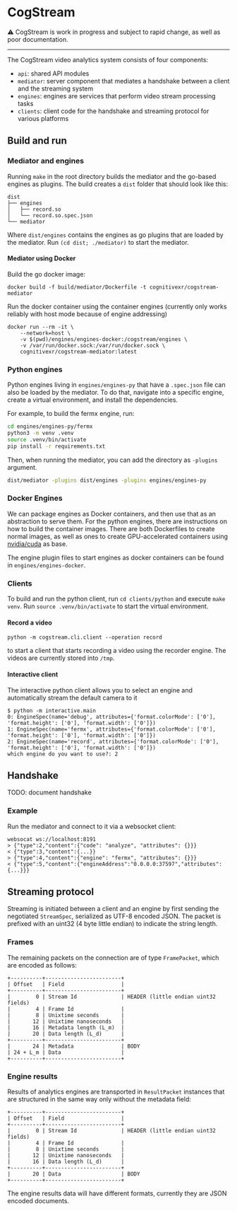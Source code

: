 CogStream
=========

⚠️ CogStream is work in progress and subject to rapid change, as well as poor documentation.

---

The CogStream video analytics system consists of four components:

* `api`: shared API modules
* `mediator`: server component that mediates a handshake between a client and the streaming system
* `engines`: engines are services that perform video stream processing tasks
* `clients`: client code for the handshake and streaming protocol for various platforms

Build and run
-------------

### Mediator and engines

Running `make` in the root directory builds the mediator and the go-based engines as plugins.
The build creates a `dist` folder that should look like this:

    dist
    ├── engines
    │   ├── record.so
    │   └── record.so.spec.json
    └── mediator

Where `dist/engines` contains the engines as go plugins that are loaded by the mediator.
Run `(cd dist; ./mediator)` to start the mediator.


#### Mediator using Docker

Build the go docker image:

    docker build -f build/mediator/Dockerfile -t cognitivexr/cogstream-mediator

Run the docker container using the container engines (currently only works reliably with host mode because of engine addressing)

    docker run --rm -it \
        --network=host \
        -v $(pwd)/engines/engines-docker:/cogstream/engines \
        -v /var/run/docker.sock:/var/run/docker.sock \
        cognitivexr/cogstream-mediator:latest

### Python engines

Python engines living in `engines/engines-py` that have a `.spec.json` file can also be loaded by the mediator.
To do that, navigate into a specific engine, create a virtual environment, and install the dependencies.

For example, to build the fermx engine, run:
```bash
cd engines/engines-py/fermx
python3 -m venv .venv
source .venv/bin/activate
pip install -r requirements.txt
```

Then, when running the mediator, you can add the directory as `-plugins` argument.

```bash
dist/mediator -plugins dist/engines -plugins engines/engines-py
```

### Docker Engines

We can package engines as Docker containers, and then use that as an abstraction to serve them.
For the python engines, there are instructions on how to build the container images.
There are both Dockerfiles to create normal images, as well as ones to create GPU-accelerated containers using [nvidia/cuda](https://hub.docker.com/r/nvidia/cuda) as base.

The engine plugin files to start engines as docker containers can be found in `engines/engines-docker`.

### Clients

To build and run the python client, run `cd clients/python` and execute `make venv`.
Run `source .venv/bin/activate` to start the virtual environment.

#### Record a video

    python -m cogstream.cli.client --operation record

to start a client that starts recording a video using the recorder engine.
The videos are currently stored into `/tmp`.

#### Interactive client

The interactive python client allows you to select an engine and automatically stream the default camera to it

    $ python -m interactive.main
    0: EngineSpec(name='debug', attributes={'format.colorMode': ['0'], 'format.height': ['0'], 'format.width': ['0']})
    1: EngineSpec(name='fermx', attributes={'format.colorMode': ['0'], 'format.height': ['0'], 'format.width': ['0']})
    2: EngineSpec(name='record', attributes={'format.colorMode': ['0'], 'format.height': ['0'], 'format.width': ['0']})
    which engine do you want to use?: 2


Handshake
---------

TODO: document handshake

### Example

Run the mediator and connect to it via a websocket client:

```
websocat ws://localhost:8191
> {"type":2,"content":{"code": "analyze", "attributes": {}}}
< {"type":3,"content":{...}}
> {"type":4,"content":{"engine": "fermx", "attributes": {}}}
< {"type":5,"content":{"engineAddress":"0.0.0.0:37597","attributes": {...}}}
```

Streaming protocol
------------------

Streaming is initiated between a client and an engine by first sending the negotiated `StreamSpec`, serialized as UTF-8 encoded JSON.
The packet is prefixed with an uint32 (4 byte little endian) to indicate the string length.

### Frames

The remaining packets on the connection are of type `FramePacket`, which are encoded as follows:

    +----------+------------------------+
    | Offset   | Field                  |
    +----------+------------------------+
    |        0 | Stream Id              | HEADER (little endian uint32 fields)
    |        4 | Frame Id               |
    |        8 | Unixtime seconds       |
    |       12 | Unixtime nanoseconds   |
    |       16 | Metadata length (L_m)  |
    |       20 | Data length (L_d)      |
    +----------+------------------------+
    |       24 | Metadata               | BODY
    | 24 + L_m | Data                   |
    +----------+------------------------+

### Engine results

Results of analytics engines are transported in `ResultPacket` instances that are structured in the same way only without the metadata field:

    +----------+------------------------+
    | Offset   | Field                  |
    +----------+------------------------+
    |        0 | Stream Id              | HEADER (little endian uint32 fields)
    |        4 | Frame Id               |
    |        8 | Unixtime seconds       |
    |       12 | Unixtime nanoseconds   |
    |       16 | Data length (L_d)      |
    +----------+------------------------+
    |       20 | Data                   | BODY
    +----------+------------------------+

The engine results data will have different formats, currently they are JSON encoded documents.
